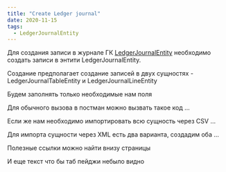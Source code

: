 ```yaml
---
title: "Create Ledger journal"
date: 2020-11-15
tags:
  - LedgerJournalEntity
---
```


Для создания записи в журнале ГК [LedgerJournalEntity](LedgerJournalEntity) необходимо создать записи в энтити LedgerJournalEntity.

Создание предполагает создание записей в двух сущностях - LedgerJournalTableEntity и LedgerJournalLineEntity

Будем заполнять только необходимые нам поля

Для обычного вызова в постман можно вызвать такое код ...

Если же нам необходимо импортировать всю сущность через CSV ...

Для импорта сущности через XML есть два варианта, создадим оба ...

Полезные ссылки можно найти внизу страницы

И еще текст что бы таб пейджи небыло видно

